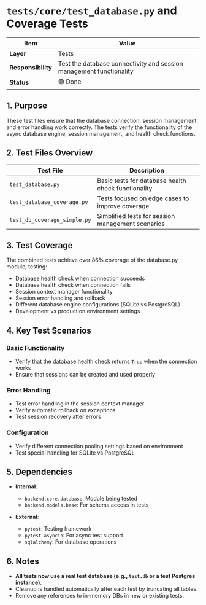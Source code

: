 # `tests/core/test_database.py` and Coverage Tests

| Item | Value |
|------|-------|
| **Layer** | Tests |
| **Responsibility** | Test the database connectivity and session management functionality |
| **Status** | 🟢 Done |

## 1. Purpose  
These test files ensure that the database connection, session management, and error handling work correctly. The tests verify the functionality of the async database engine, session management, and health check functions.

## 2. Test Files Overview

| Test File | Description |
|-----------|-------------|
| `test_database.py` | Basic tests for database health check functionality |
| `test_database_coverage.py` | Tests focused on edge cases to improve coverage |
| `test_db_coverage_simple.py` | Simplified tests for session management scenarios |

## 3. Test Coverage

The combined tests achieve over 86% coverage of the database.py module, testing:

- Database health check when connection succeeds
- Database health check when connection fails
- Session context manager functionality
- Session error handling and rollback
- Different database engine configurations (SQLite vs PostgreSQL)
- Development vs production environment settings

## 4. Key Test Scenarios

### Basic Functionality
- Verify that the database health check returns `True` when the connection works
- Ensure that sessions can be created and used properly

### Error Handling
- Test error handling in the session context manager
- Verify automatic rollback on exceptions
- Test session recovery after errors

### Configuration
- Verify different connection pooling settings based on environment
- Test special handling for SQLite vs PostgreSQL

## 5. Dependencies  

- **Internal**:
  - `backend.core.database`: Module being tested
  - `backend.models.base`: For schema access in tests
  
- **External**:
  - `pytest`: Testing framework
  - `pytest-asyncio`: For async test support
  - `sqlalchemy`: For database operations

## 6. Notes
- **All tests now use a real test database (e.g., `test.db` or a test Postgres instance).**
- Cleanup is handled automatically after each test by truncating all tables.
- Remove any references to in-memory DBs in new or existing tests.

